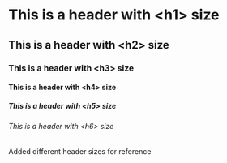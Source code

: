 # This is a header with \<h1\> size
## This is a header with \<h2\> size
### This is a header with \<h3\> size
#### This is a header with \<h4\> size
##### This is a header with \<h5\> size
###### This is a header with \<h6\> size


Added different header sizes for reference
